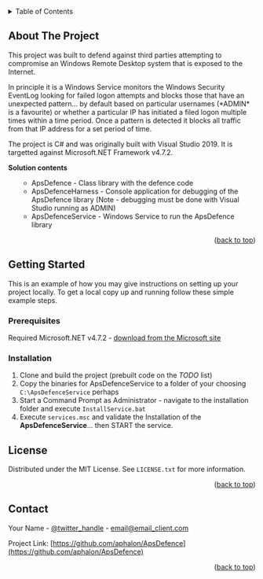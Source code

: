 <a name="readme-top"></a>
<!-- TABLE OF CONTENTS -->
<details>
  <summary>Table of Contents</summary>
  <ol>
    <li>
      <a href="#about-the-project">About The Project</a>
    </li>
    <li>
      <a href="#getting-started">Getting Started</a>
      <ul>
        <li><a href="#prerequisites">Prerequisites</a></li>
        <li><a href="#installation">Installation</a></li>
      </ul>
    </li>
    <li><a href="#license">License</a></li>
  </ol>
</details>



<!-- ABOUT THE PROJECT -->
## About The Project

<p>This project was built to defend against third parties attempting to compromise an Windows Remote Desktop system that is exposed to the Internet.</p>
<p>In principle it is a Windows Service monitors the Windows Security EventLog looking for failed logon attempts and blocks those that have an unexpected pattern... by default based on particular usernames (*ADMIN* is a favourite) or whether a particular IP has initiated a filed logon multiple times within a time period. Once a pattern is detected it blocks all traffic from that IP address for a set period of time.</p>

<p>The project is C# and was originally built with Visual Studio 2019. It is targetted against Microsoft.NET Framework v4.7.2.</p>

<p><b>Solution contents</b></p>

  <ol>
      <ul>
        <li>ApsDefence - Class library with the defence code</li>
        <li>ApsDefenceHarness - Console application for debugging of the ApsDefence library (Note - debugging must be done with Visual Studio running as ADMIN)</li>
        <li>ApsDefenceService - Windows Service to run the ApsDefence library</li>
      </ul>
  </ol>

<p align="right">(<a href="#readme-top">back to top</a>)</p>



<!-- GETTING STARTED -->
## Getting Started

This is an example of how you may give instructions on setting up your project locally.
To get a local copy up and running follow these simple example steps.

### Prerequisites

<p>Required Microsoft.NET v4.7.2 - <a href="https://dotnet.microsoft.com/en-us/download/dotnet-framework/net472">download from the Microsoft site</a>

### Installation

1. Clone and build the project (prebuilt code on the <i>TODO</i> list)
2. Copy the binaries for ApsDefenceService to a folder of your choosing `C:\ApsDefenceService` perhaps
3. Start a Command Prompt as Administrator - navigate to the installation folder and execute `InstallService.bat`
4. Execute `services.msc` and validate the Installation of the <b>ApsDefenceService</b>... then START the service.

<!-- LICENSE -->
## License

Distributed under the MIT License. See `LICENSE.txt` for more information.

<p align="right">(<a href="#readme-top">back to top</a>)</p>



<!-- CONTACT -->
## Contact

Your Name - [@twitter_handle](https://twitter.com/twitter_handle) - email@email_client.com

Project Link: [https://github.com/aphalon/ApsDefence](https://github.com/aphalon/ApsDefence)

<p align="right">(<a href="#readme-top">back to top</a>)</p>